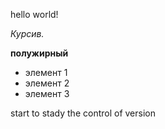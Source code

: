 hello world!

*Курсив.*

**полужирный**

* элемент 1
* элемент 2
* элемент 3

start to stady the control of version
